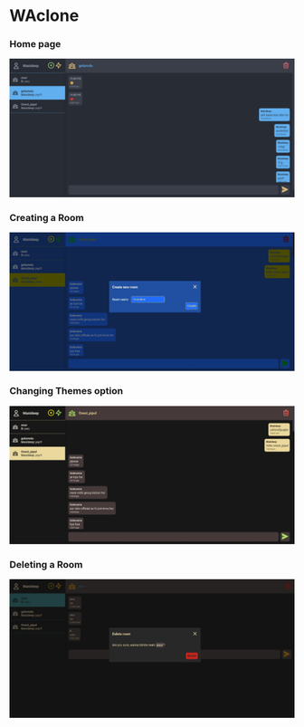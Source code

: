 # WAclone

### Home page
![Sreenshots](./Creating_room.jpeg)

### Creating a Room
![Sreenshots](./Room.jpeg)

### Changing Themes option
![Sreenshots](./Theme_change.jpeg)

### Deleting a Room
![Sreenshots](./Deleting_room.jpeg)
